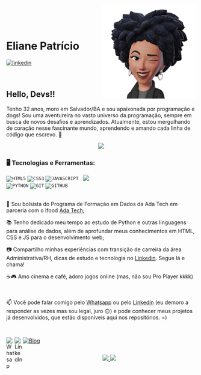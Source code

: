<img align="right" width="250px" style="margin-top:-20px" src="perfil-removebg-preview.png">

</br>
</br>

<div dsplay="inline-block">
 
 <h1 align="left">Eliane Patrício</h1>
  <a href="https://www.linkedin.com/in/anefernandesadm/">
    <img width="80px" src="https://icons8.com.br/icon/44019/linkedin" alt="linkedin" style="vertical-align:top;">
  </a>
</div>


</br>
</br>

## Hello, Devs!!

Tenho 32 anos, moro em Salvador/BA e sou apaixonada por programação e dogs! Sou uma aventureira no vasto universo da programação, sempre em busca de novos desafios e aprendizados. Atualmente, estou mergulhando de coração nesse fascinante mundo, aprendendo e amando cada linha de código que escrevo. 💙

<p align="center">
  <img src="https://media1.tenor.com/m/gCH9wW1z6gQAAAAd/busy-work.gif" width="350">
</p>

### 🖥️ Tecnologias e Ferramentas: 
<img width="300px" align="right" src="https://i.ibb.co/zbTM5w7/photo-2021-12-23-11-04-06-removebg-preview-1.png">
<code><img width="40px" src="https://cdn.jsdelivr.net/gh/devicons/devicon/icons/html5/html5-original-wordmark.svg" title = "HTML5"/></code>
<code><img width="40px" src="https://cdn.jsdelivr.net/gh/devicons/devicon/icons/css3/css3-original-wordmark.svg" title = "CSS3"/></code>
<code><img width="40px" src="https://cdn.jsdelivr.net/gh/devicons/devicon/icons/javascript/javascript-original.svg" title = "JAVASCRIPT"/></code>
<code><img width="40px" src="https://icons8.com.br/icon/qBvOwZw81tVy/python" title = "PYTHON"/></code>
<code><img width="40px" src="https://cdn.jsdelivr.net/gh/devicons/devicon/icons/git/git-original.svg" title = "GIT"/></code>
<code><img width="40px" src="https://cdn.jsdelivr.net/gh/devicons/devicon/icons/github/github-original.svg" title = "GITHUB"/></code>

</br>
</br>
<div display="inline-block">
 <p align="left">🤿 Sou bolsista do Programa de Formação em Dados da Ada Tech em parceria com o Ifood <a href="https://ada.tech/">Ada Tech</a>;</p>
 <p align="left">📚 Tenho dedicado meu tempo ao estudo de Python e outras linguagens para análise de dados, além de aprofundar meus conhecimentos em HTML, CSS e JS para o desenvolvimento web;</p>
 <p align="left">📷 Compartilho minhas experiências com transição de carreira da área Administrativa/RH, dicas de estudo e tecnologia no <a href="https://www.linkedin.com/in/anefernandesadm/">Linkedin</a>. Segue lá e chama!</p>
 
 <p align="left">☕🎮 Amo cinema e café, adoro jogos online (mas, não sou Pro Player kkkk)</p>
</div>



</br>

📫 Você pode falar comigo pelo [Whatsapp](https://wa.me/5571988650296) ou pelo [Linkedin](https://www.linkedin.com/in/anefernandesadm/) (eu demoro a responder as vezes mas sou legal, juro 🙃) e pode conhecer meus projetos já desenvolvidos, que estão disponíveis aqui nos repositórios. =)

</br>

<a href="https://wa.me/5571988650296" target="_blank"><img align="left" alt="Whatsap" width="22px" src="https://www.flaticon.com/br/icone-gratis/whatsapp_154858?term=whatsapp&page=1&position=2&origin=tag&related_id=154858" />
<a href="https://www.linkedin.com/in/anefernandesadm/" target="_blank"><img align="left" alt="LinkedIn" width="22px" src="https://www.flaticon.com/br/icone-gratis/logotipo-do-linkedin_61109?term=linkedin&page=1&position=3&origin=search&related_id=61109" />
<a href="https://github.com/AneFernaandes?tab=repositories" target="_blank"><img alt="Blog" width="22px" src="https://www.flaticon.com/br/icone-gratis/github_733609?term=github&page=1&position=3&origin=search&related_id=733609" /></a>

##
<p align="center">
<a href="https://github.com/anefernaandes">
<img loading="lazy" height="180em" src="https://github-readme-stats.vercel.app/api/top-langs/?username=seu-usuário-aqui&layout=compact&langs_count=7&theme=dracula"/>
<img loading="lazy" height="180em" src="https://github-readme-stats.vercel.app/api?username=seu-usuário-aqui&show_icons=true&theme=dracula&include_all_commits=true&count_private=true"/>
</a>
</p>

